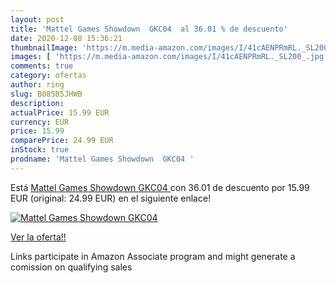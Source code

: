 ```yaml
---
layout: post
title: 'Mattel Games Showdown  GKC04  al 36.01 % de descuento'
date: 2020-12-08 15:36:21
thumbnailImage: 'https://m.media-amazon.com/images/I/41cAENPRmRL._SL200_.jpg'
images: [ 'https://m.media-amazon.com/images/I/41cAENPRmRL._SL200_.jpg' ]
comments: true
category: ofertas
author: ring
slug: B085B5JHWB
description:
actualPrice: 15.99 EUR
currency: EUR
price: 15.99
comparePrice: 24.99 EUR
inStock: true
prodname: 'Mattel Games Showdown  GKC04 '
---
```


Está [Mattel Games Showdown  GKC04 ](https://www.amazon.es/dp/B085B5JHWB/?tag=tolees-21) con 36.01 de descuento por 15.99 EUR (original: 24.99 EUR) en el siguiente enlace!

[![Mattel Games Showdown  GKC04 ](https://m.media-amazon.com/images/I/41cAENPRmRL._SL200_.jpg)](https://www.amazon.es/dp/B085B5JHWB/?tag=tolees-21)

[Ver la oferta!!](https://www.amazon.es/dp/B085B5JHWB/?tag=tolees-21)

Links participate in Amazon Associate program and might generate a comission on qualifying sales


